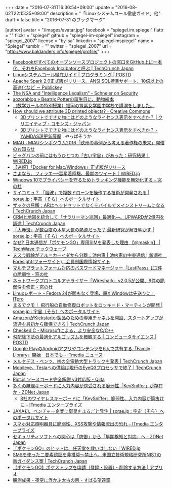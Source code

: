 +++
date = "2016-07-31T16:36:54+09:00"
update = "2016-08-02T22:15:35+09:00"
description = "「Linuxシステムコール徹底ガイド」他"
draft = false
title = "2016-07-31 のブックマーク"

[author]
  avatar = "/images/avatar.jpg"
  facebook = "spiegel.im.spiegel"
  flattr = ""
  flickr = "spiegel"
  github = "spiegel-im-spiegel"
  instagram = "spiegel_2007"
  license = "by-sa"
  linkedin = "spiegelimspiegel"
  name = "Spiegel"
  tumblr = ""
  twitter = "spiegel_2007"
  url = "http://www.baldanders.info/spiegel/profile/"
+++

- [Facebookがすべてのオープンソースプロジェクトの窓口をGitHub上に一本化、それをFacebook Incubatorと呼ぶ | TechCrunch Japan](http://jp.techcrunch.com/2016/07/30/20160729facebook-tries-a-new-way-to-release-open-source-projects/)
- [Linuxシステムコール徹底ガイド | プログラミング | POSTD](http://postd.cc/the-definitive-guide-to-linux-system-calls/)
- [Apache Spark 2.0正式版がリリース。ANSI SQL標準サポート、10倍以上の高速化など － Publickey](http://www.publickey1.jp/blog/16/apache_spark_20ansi_sql10.html)
- [The NSA and "Intelligence Legalism" - Schneier on Security](https://www.schneier.com/blog/archives/2016/07/the_nsa_and_int.html)
- [aozorablog » Beatrix Potterの誕生日に、動物絵本](http://www.aozora.gr.jp/aozorablog/?p=3738)
- [（数学ガールの特別授業）福岡の筑紫女学園中学校で講演をしました。](http://www.hyuki.com/d/201607.html#i20160727210000)
- [How should we attribute 3D printed objects? - Creative Commons](https://creativecommons.org/2016/04/19/attribute-3d-printed-objects/)
    - [3Dプリントでできた物にはどのようなライセンス表示をすべきか？ | クリエイティブ・コモンズ・ジャパン](https://creativecommons.jp/2016/07/26/3d%e3%83%97%e3%83%aa%e3%83%b3%e3%83%88%e3%81%a7%e3%81%a7%e3%81%8d%e3%81%9f%e7%89%a9%e3%81%ab%e3%81%af%e3%81%a9%e3%81%ae%e3%82%88%e3%81%86%e3%81%aa%e3%83%a9%e3%82%a4%e3%82%bb%e3%83%b3%e3%82%b9%e8%a1%a8/)
    - [3Dプリントでできた物にはどのようなライセンス表示をすべきか？ - YAMDAS現更新履歴](http://d.hatena.ne.jp/yomoyomo/20160731/threedprinting) : やっぱそうか
- [MIAU : MIAUシンポジウム2016「欧州の事例から考える著作権の未来」開催のお知らせ](http://miau.jp/index1469623512.phtml)
- [ビッグバンの前にはもうひとつの「古い宇宙」があった：研究結果｜WIRED.jp](http://wired.jp/2016/07/29/big-bounce-universe/)
- [【速報】「Docker for Mac/Windows」正式版がリリース](http://www.softantenna.com/wp/software/docker-for-mac-windows-official-release/)
- [さよなら、フィラエ──彗星着陸機、最期のツイート｜WIRED.jp](http://wired.jp/2016/07/28/farewell-philae/)
- [Windows 10でプライバシーを守るためトラッキング機能を無効化する - 窓の杜](http://forest.watch.impress.co.jp/docs/shseri/win10link/1012928.html)
- [サイコミュ？ 「脳波」で複数ドローンを操作する技術が開発される | sorae.jp : 宇宙（そら）へのポータルサイト](http://sorae.jp/10/2016_07_29_drone.html)
- [ザックの見解：ARはヘッドセットでなくモバイルでメインストリームになる | TechCrunch Japan](http://jp.techcrunch.com/2016/07/29/20160728pokemon-not-magic-leap/)
- [CRMと地図を統合して「サラリーマン巡回」最適化―、UPWARDが2億円を調達 | TechCrunch Japan](http://jp.techcrunch.com/2016/07/25/upward-raises-200m-yen/)
- [「大赤斑」が数百度の木星大気の熱源だった？ 最新研究が解き明かす | sorae.jp : 宇宙（そら）へのポータルサイト](http://sorae.jp/030201/2016_07_29_jupi.html)
- [なぜ? 日本通信が「ポケモンGO」専用SIMを発表した理由 【@maskin】 | TechWave テックウェーブ](http://techwave.jp/archives/post-22632.html)
- [ヌスラ戦線がアル＝カーイダから分離：池内恵 | 池内恵の中東通信 | 新潮社　Foresight(フォーサイト) | 会員制国際情報サイト](http://www.fsight.jp/articles/-/41412)
- [マルチプラットフォーム対応のパスワードマネージャー「LastPass」に2件の脆弱性 - 窓の杜](http://forest.watch.impress.co.jp/docs/news/1012661.html)
- [ネットワークプロトコルアナライザー「Wireshark」v2.0.5が公開、9件の脆弱性を修正 - 窓の杜](http://forest.watch.impress.co.jp/docs/news/1012686.html)
- [Linuxレポート - Fedora 24が間もなく登場、脱X Windowは先送りに：ITpro](http://itpro.nikkeibp.co.jp/atcl/column/14/343137/071200024/?rt=nocnt)
- [まるでクモ！ 飛行船の自動修復ロボットをロッキード・マーティンが開発 | sorae.jp : 宇宙（そら）へのポータルサイト](http://sorae.jp/10/2016_07_28_mente.html)
- [AmazonがKickstarter製品のための専用チャネルを開設、スタートアップが流通を最初から確保できる | TechCrunch Japan](http://jp.techcrunch.com/2016/07/28/20160727amazon-debuts-a-dedicated-shop-for-kickstarter-products/)
- [Checked C - Microsoftによる，より安全なC/C++](https://www.infoq.com/jp/news/2016/07/checked-c)
- [勾配降下法の最適化アルゴリズムを概観する | コンピュータサイエンス | POSTD](http://postd.cc/optimizing-gradient-descent/)
- [Google PlayのAndroidアプリやコンテンツを6人で共有する「Family Library」開始　日本でも - ITmedia ニュース](http://www.itmedia.co.jp/news/articles/1607/28/news062.html)
- [メルセデス・ベンツ、初の全電動大型トラックを発表 | TechCrunch Japan](http://jp.techcrunch.com/2016/07/28/20160727mercedes-benz-shows-off-the-first-fully-electric-heavy-urban-transport-truck/)
- [Mobileye、Teslaへの供給は現行のEyeQ3プロセッサで終了 | TechCrunch Japan](http://jp.techcrunch.com/2016/07/27/20160726mobileye-wont-supply-tesla-self-driving-tech-beyond-current-eyeq3-processor/)
- [Riot.js ソースコード完全解説 v3対応版 - Qiita](http://qiita.com/cognitom/items/df0b759f244f8b50060e)
- [多くの無線キーボードに入力内容が傍受される脆弱性「KeySniffer」が存在か - ZDNet Japan](http://japan.zdnet.com/article/35086477/)
    - [8社のワイヤレスキーボードに「KeySniffer」脆弱性、入力内容が筒抜けに - ITmedia エンタープライズ](http://www.itmedia.co.jp/enterprise/articles/1607/27/news061.html)
- [JAXA初、ベンチャー企業に衛星をまるごと発注 | sorae.jp : 宇宙（そら）へのポータルサイト](http://sorae.jp/030201/2016_07_27_jaxa.html)
- [スマホ対応照明器具に脆弱性、XSS攻撃や情報流出の恐れ - ITmedia エンタープライズ](http://www.itmedia.co.jp/enterprise/articles/1607/27/news062.html)
- [セキュリティソフトへの関心は「防御」から「早期検知と対応」へ - ZDNet Japan](http://japan.zdnet.com/article/35086335/)
- [「ポケモンGO」のヒットは、任天堂を救いはしない｜WIRED.jp](http://wired.jp/2016/07/24/pokemon-go-nintendo-stock/)
- [SMSを使った二要素認証を非推奨〜禁止へ、米国立技術規格研究所NISTの新ガイダンス案 | TechCrunch Japan](http://jp.techcrunch.com/2016/07/26/20160725nist-declares-the-age-of-sms-based-2-factor-authentication-over/)
- [【ポケモンGO】ポケストップを申請（登録・設置）・削除する方法 | アプリオ](http://appllio.com/pokemon-go-pokestop-gym-request-removal-pkg)
- [観測成果 - 夜空に浮かぶ太古の目 - すばる望遠鏡](http://subarutelescope.org/Pressrelease/2016/07/25/j_index.html)
